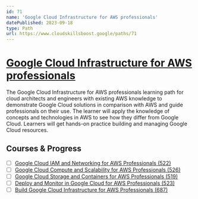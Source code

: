 ```yaml
---
id: 71
name: 'Google Cloud Infrastructure for AWS professionals'
datePublished: 2023-09-18
type: Path
url: https://www.cloudskillsboost.google/paths/71
---
```


# [Google Cloud Infrastructure for AWS professionals](https://www.cloudskillsboost.google/paths/71)

The Google Cloud Infrastructure for AWS professionals learning path for cloud architects and engineers with existing AWS knowledge to demonstrate Google Cloud solutions in comparison with AWS and guide professionals on their use. The learner will apply the knowledge of concepts and technologies in AWS to see how they differ from Google Cloud. Learners will get hands-on practice building and managing Google Cloud resources.

## Courses & Progress

- [ ] [Google Cloud IAM and Networking for AWS Professionals (522)](../courses/Google-Cloud-IAM-and-Networking-for-AWS-Professionals.md)
- [ ] [Google Cloud Compute and Scalability for AWS Professionals (526)](../courses/Google-Cloud-Compute-and-Scalability-for-AWS-Professionals.md)
- [ ] [Google Cloud Storage and Containers for AWS Professionals (519)](../courses/Google-Cloud-Storage-and-Containers-for-AWS-Professionals.md)
- [ ] [Deploy and Monitor in Google Cloud for AWS Professionals (523)](../courses/Deploy-and-Monitor-in-Google-Cloud-for-AWS-Professionals.md)
- [ ] [Build Google Cloud Infrastructure for AWS Professionals (687)](../courses/Build-Google-Cloud-Infrastructure-for-AWS-Professionals.md)
